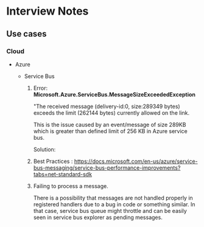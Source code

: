 # Interview Notes

## Use cases

### Cloud

- Azure

  - Service Bus

    1. Error: **Microsoft.Azure.ServiceBus.MessageSizeExceededException**

       "The received message (delivery-id:0, size:289349 bytes) exceeds the limit (262144 bytes) currently allowed on the link.

       This is the issue caused by an event/message of size 289KB which is greater than defined limit of 256 KB in Azure service bus.

       Solution:

       

    2. Best Practices : https://docs.microsoft.com/en-us/azure/service-bus-messaging/service-bus-performance-improvements?tabs=net-standard-sdk

    3. Failing to process a message. 

       There is a possibility that messages are not handled properly in registered handlers due to a bug in code or something similar. In that case, service bus queue might throttle and can be easily seen in service bus explorer as pending messages.

       